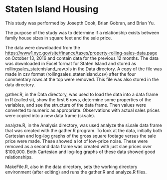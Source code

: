 # Staten Island Housing

This study was performed by Josepth Cook, Brian Gobran, and Brian Yu.

The purpose of the study was to determine if a relationship exists between family house sizes in square feet and the sale price.

The data were downloaded from the https://www1.nyc.gov/site/finance/taxes/property-rolling-sales-data.page on October 13, 2016 and contain data for the previous 12 months.  The data was downloaded in Excel format for Staten Island and stored as rollingsales_statenisland_raw.xls in the Data directory.  A copy of the file was made in csv format (rollingsales_statenisland.csv) after the four commentary rows at the top were removed.  This file was also stored in the data directory.

gather.R, in the Data directory, was used to load the data into a data frame in R (called si), show the first 6 rows, determine some properties of the variables, and see the structure of the data frame.  Then values were converted to numeric as appropriate.  Observations with actual sales prices were copied into a new data frame (si.sale).

analyze.R, in the Analysis directory, was used analyze the si.sale data frame that was created with the gather.R program.  To look at the data, initially both Cartesian and log-log graphs of the gross square footage versus the sale price were made.  These showed a lot of low-price noise.  These were removed as a second data frame was created with just slae prices over $100,000.  Both Cartesian and log-log graphs of these data showed good relationships.

MakeFile.R, also in the data directory, sets the working directory environment (after editing) and runs the gather.R and analyze.R files.


